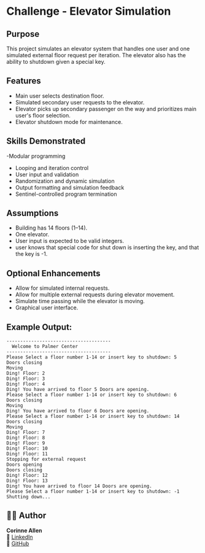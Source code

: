 # Challenge - Elevator Simulation

## Purpose
This project simulates an elevator system that handles one user and one simulated external floor request per iteration. 
The elevator also has the ability to shutdown given a special key.

## Features
- Main user selects destination floor.
- Simulated secondary user requests to the elevator.
- Elevator picks up secondary passenger on the way and prioritizes main user's floor selection.
- Elevator shutdown mode for maintenance.

## Skills Demonstrated
-Modular programming
- Looping and iteration control
- User input and validation
- Randomization and dynamic simulation
- Output formatting and simulation feedback
- Sentinel-controlled program termination

## Assumptions
- Building has 14 floors (1–14).
- One elevator.
- User input is expected to be valid integers.
- user knows that special code for shut down is inserting the key, and that the key is -1.

## Optional Enhancements
- Allow for simulated internal requests.
- Allow for multiple external requests during elevator movement.
- Simulate time passing while the elevator is moving.
- Graphical user interface.

## Example Output:
```
--------------------------------------
  Welcome to Palmer Center
--------------------------------------
Please Select a floor number 1-14 or insert key to shutdown: 5
Doors closing
Moving
Ding! Floor: 2
Ding! Floor: 3
Ding! Floor: 4
Ding! You have arrived to floor 5 Doors are opening.
Please Select a floor number 1-14 or insert key to shutdown: 6
Doors closing
Moving
Ding! You have arrived to floor 6 Doors are opening.
Please Select a floor number 1-14 or insert key to shutdown: 14
Doors closing
Moving
Ding! Floor: 7
Ding! Floor: 8
Ding! Floor: 9
Ding! Floor: 10
Ding! Floor: 11
Stopping for external request
Doors opening
Doors closing
Ding! Floor: 12
Ding! Floor: 13
Ding! You have arrived to floor 14 Doors are opening.
Please Select a floor number 1-14 or insert key to shutdown: -1
Shutting down...
```
## 🧑‍💻 Author
**Corinne Allen**  
💼 [LinkedIn](https://www.linkedin.com/in/ceallen/)  
🐙 [GitHub](https://github.com/RinAllen18)

